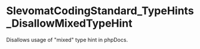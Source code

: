 # SlevomatCodingStandard_TypeHints_DisallowMixedTypeHint

Disallows usage of "mixed" type hint in phpDocs.
